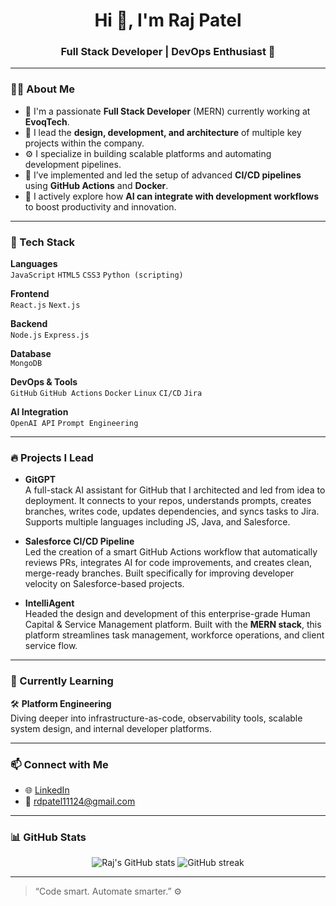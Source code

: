 <h1 align="center">Hi 👋, I'm Raj Patel</h1>
<h3 align="center">Full Stack Developer | DevOps Enthusiast 🚀</h3>

---

### 👨‍💻 About Me

- 🔭 I'm a passionate **Full Stack Developer** (MERN) currently working at **EvoqTech**.
- 🧠 I lead the **design, development, and architecture** of multiple key projects within the company.
- ⚙️ I specialize in building scalable platforms and automating development pipelines.
- 🔧 I’ve implemented and led the setup of advanced **CI/CD pipelines** using **GitHub Actions** and **Docker**.
- 🤖 I actively explore how **AI can integrate with development workflows** to boost productivity and innovation.

---

### 🚀 Tech Stack

**Languages**  
`JavaScript` `HTML5` `CSS3` `Python (scripting)`

**Frontend**  
`React.js` `Next.js`

**Backend**  
`Node.js` `Express.js`

**Database**  
`MongoDB`

**DevOps & Tools**  
`GitHub` `GitHub Actions` `Docker` `Linux` `CI/CD` `Jira`

**AI Integration**  
`OpenAI API` `Prompt Engineering`

---

### 🔥 Projects I Lead

- **GitGPT**  
  A full-stack AI assistant for GitHub that I architected and led from idea to deployment. It connects to your repos, understands prompts, creates branches, writes code, updates dependencies, and syncs tasks to Jira. Supports multiple languages including JS, Java, and Salesforce.

- **Salesforce CI/CD Pipeline**  
  Led the creation of a smart GitHub Actions workflow that automatically reviews PRs, integrates AI for code improvements, and creates clean, merge-ready branches. Built specifically for improving developer velocity on Salesforce-based projects.

- **IntelliAgent**  
  Headed the design and development of this enterprise-grade Human Capital & Service Management platform. Built with the **MERN stack**, this platform streamlines task management, workforce operations, and client service flow.

---

### 📘 Currently Learning

🛠️ **Platform Engineering**  
Diving deeper into infrastructure-as-code, observability tools, scalable system design, and internal developer platforms.

---

### 📫 Connect with Me

- 🌐 [LinkedIn](https://www.linkedin.com/in/raj-patel-149rd)
- 📧 rdpatel11124@gmail.com  

---

### 📊 GitHub Stats

<p align="center">
  <img src="https://github-readme-stats.vercel.app/api?username=raj-patel-149&show_icons=true&theme=tokyonight" alt="Raj's GitHub stats"/>
  <img src="https://github-readme-streak-stats.herokuapp.com/?user=raj-patel-149&theme=tokyonight" alt="GitHub streak"/>
</p>

---

> “Code smart. Automate smarter.” ⚙️

